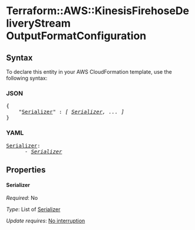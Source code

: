 # Terraform::AWS::KinesisFirehoseDeliveryStream OutputFormatConfiguration

## Syntax

To declare this entity in your AWS CloudFormation template, use the following syntax:

### JSON

<pre>
{
    "<a href="#serializer" title="Serializer">Serializer</a>" : <i>[ <a href="outputformatconfiguration-serializer.md">Serializer</a>, ... ]</i>
}
</pre>

### YAML

<pre>
<a href="#serializer" title="Serializer">Serializer</a>: <i>
      - <a href="outputformatconfiguration-serializer.md">Serializer</a></i>
</pre>

## Properties

#### Serializer

_Required_: No

_Type_: List of <a href="outputformatconfiguration-serializer.md">Serializer</a>

_Update requires_: [No interruption](https://docs.aws.amazon.com/AWSCloudFormation/latest/UserGuide/using-cfn-updating-stacks-update-behaviors.html#update-no-interrupt)

